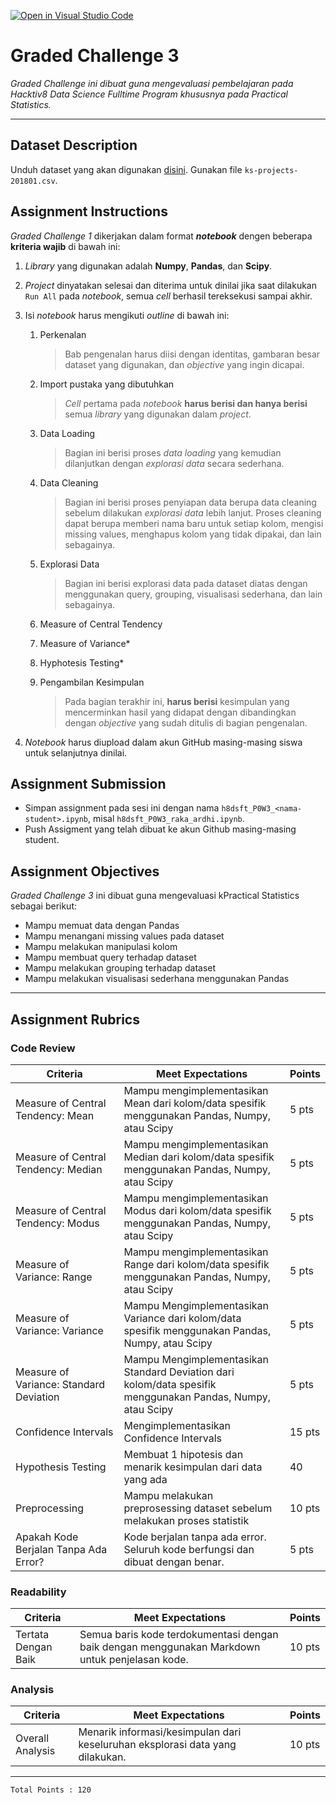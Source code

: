 [![Open in Visual Studio Code](https://classroom.github.com/assets/open-in-vscode-f059dc9a6f8d3a56e377f745f24479a46679e63a5d9fe6f495e02850cd0d8118.svg)](https://classroom.github.com/online_ide?assignment_repo_id=7258992&assignment_repo_type=AssignmentRepo)
# Graded Challenge 3

_Graded Challenge ini dibuat guna mengevaluasi pembelajaran pada Hacktiv8 Data Science Fulltime Program khususnya pada Practical Statistics._

---

## Dataset Description

Unduh dataset yang akan digunakan [disini](https://www.kaggle.com/kemical/kickstarter-projects?select=ks-projects-201801.csv). Gunakan file `ks-projects-201801.csv`.

## Assignment Instructions

*Graded Challenge 1* dikerjakan dalam format ***notebook*** dengen beberapa **kriteria wajib** di bawah ini:

1. *Library* yang digunakan adalah **Numpy**, **Pandas**, dan **Scipy**.

2. *Project* dinyatakan selesai dan diterima untuk dinilai jika saat dilakukan `Run All` pada *notebook*, semua *cell* berhasil tereksekusi sampai akhir.

3. Isi *notebook* harus mengikuti *outline* di bawah ini:

   1. Perkenalan
      > Bab pengenalan harus diisi dengan identitas, gambaran besar dataset yang digunakan, dan *objective* yang ingin dicapai.
   
   2. Import pustaka yang dibutuhkan
      > *Cell* pertama pada *notebook* **harus berisi dan hanya berisi** semua *library* yang digunakan dalam *project*.
   
   3. Data Loading
      > Bagian ini berisi proses *data loading* yang kemudian dilanjutkan dengan *explorasi data* secara sederhana.
   
   4. Data Cleaning
      > Bagian ini berisi proses penyiapan data berupa data cleaning sebelum dilakukan *explorasi data* lebih lanjut. Proses cleaning dapat berupa memberi nama baru untuk setiap kolom, mengisi missing values, menghapus kolom yang tidak dipakai, dan lain sebagainya.
   
   5. Explorasi Data
      > Bagian ini berisi explorasi data pada dataset diatas dengan menggunakan query, grouping, visualisasi sederhana, dan lain sebagainya.
   
   6. Measure of Central Tendency
   
   7. Measure of Variance*
   
   8. Hyphotesis Testing*
   
   9. Pengambilan Kesimpulan
      > Pada bagian terakhir ini, **harus berisi** kesimpulan yang mencerminkan hasil yang didapat dengan dibandingkan dengan *objective* yang sudah ditulis di bagian pengenalan.

4. *Notebook* harus diupload dalam akun GitHub masing-masing siswa untuk selanjutnya dinilai.

## Assignment Submission

- Simpan assignment pada sesi ini dengan nama `h8dsft_P0W3_<nama-student>.ipynb`, misal `h8dsft_P0W3_raka_ardhi.ipynb`.
- Push Assigment yang telah dibuat ke akun Github masing-masing student.

## Assignment Objectives

*Graded Challenge 3* ini dibuat guna mengevaluasi kPractical Statistics sebagai berikut:

- Mampu memuat data dengan Pandas
- Mampu menangani missing values pada dataset
- Mampu melakukan manipulasi kolom
- Mampu membuat query terhadap dataset
- Mampu melakukan grouping terhadap dataset
- Mampu melakukan visualisasi sederhana menggunakan Pandas

---

## Assignment Rubrics

### Code Review

| Criteria | Meet Expectations | Points |
| --- | --- | --- |
| Measure of Central Tendency: Mean | Mampu mengimplementasikan Mean dari kolom/data spesifik menggunakan Pandas, Numpy, atau Scipy | 5 pts |
| Measure of Central Tendency: Median | Mampu mengimplementasikan Median dari kolom/data spesifik menggunakan Pandas, Numpy, atau Scipy | 5 pts |
| Measure of Central Tendency: Modus | Mampu mengimplementasikan Modus dari kolom/data spesifik menggunakan Pandas, Numpy, atau Scipy | 5 pts |
| Measure of Variance: Range | Mampu mengimplementasikan Range dari kolom/data spesifik menggunakan Pandas, Numpy, atau Scipy | 5 pts |
| Measure of Variance: Variance | Mampu Mengimplementasikan Variance dari kolom/data spesifik menggunakan Pandas, Numpy, atau Scipy | 5 pts |
| Measure of Variance: Standard Deviation | Mampu Mengimplementasikan Standard Deviation dari kolom/data spesifik menggunakan Pandas, Numpy, atau Scipy | 5 pts |
| Confidence Intervals | Mengimplementasikan Confidence Intervals | 15 pts |
| Hypothesis Testing | Membuat 1 hipotesis dan menarik kesimpulan dari data yang ada | 40 |
| Preprocessing | Mampu melakukan preprosessing dataset sebelum melakukan proses statistik | 10 pts |
| Apakah Kode Berjalan Tanpa Ada Error? | Kode berjalan tanpa ada error. Seluruh kode berfungsi dan dibuat dengan benar. | 5 pts |

### Readability

| Criteria | Meet Expectations | Points |
| --- | --- | --- |
| Tertata Dengan Baik | Semua baris kode terdokumentasi dengan baik dengan menggunakan Markdown untuk penjelasan kode. | 10 pts |

### Analysis

| Criteria | Meet Expectations | Points |
| --- | --- | --- |
| Overall Analysis | Menarik informasi/kesimpulan dari keseluruhan eksplorasi data yang dilakukan. | 10 pts |

---

```
Total Points : 120
```
